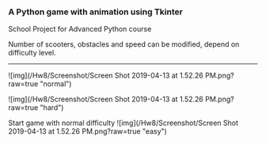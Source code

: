 ### A Python game with animation using Tkinter

School Project for Advanced Python course

Number of scooters, obstacles and speed can be modified, depend on 
difficulty level.

-------------------

![img](/Hw8/Screenshot/Screen Shot 2019-04-13 at 1.52.26 PM.png?raw=true "normal")

![img](/Hw8/Screenshot/Screen Shot 2019-04-13 at 1.52.26 PM.png?raw=true "hard")

Start game with normal difficulty
![img](/Hw8/Screenshot/Screen Shot 2019-04-13 at 1.52.26 PM.png?raw=true "easy")
